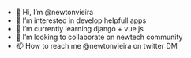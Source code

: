 - 👋 Hi, I’m @newtonvieira
- 👀 I’m interested in develop helpfull apps
- 🌱 I’m currently learning django + vue.js
- 💞️ I’m looking to collaborate on newtech community
- 📫 How to reach me @newtonvieira on twitter DM

<!---
newtonvieira/newtonvieira is a ✨ special ✨ repository because its `README.md` (this file) appears on your GitHub profile.
You can click the Preview link to take a look at your changes.
--->
